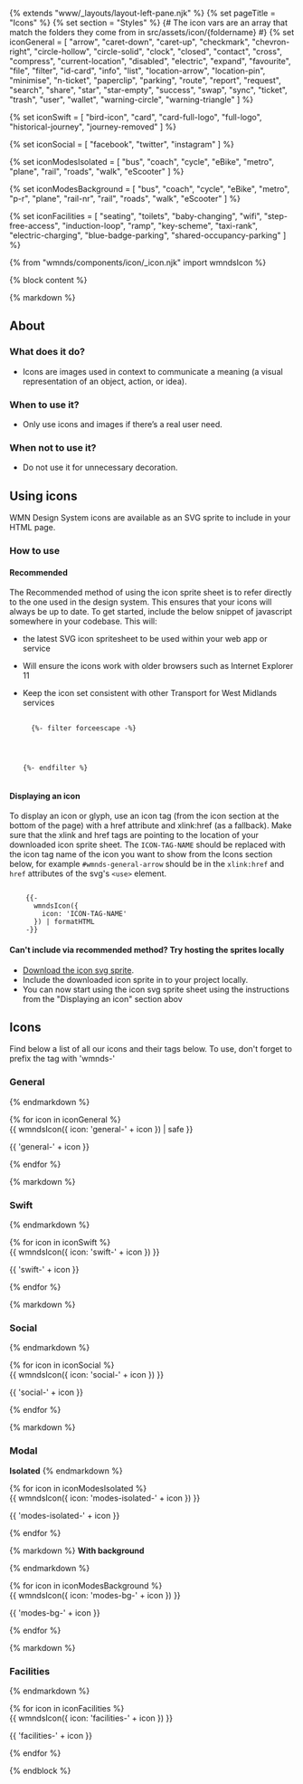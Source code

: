 {% extends "www/_layouts/layout-left-pane.njk" %}
{% set pageTitle = "Icons" %}
{% set section = "Styles" %}
{# The icon vars are an array that match the folders they come from in src/assets/icon/{foldername} #}
{% set iconGeneral = [
  "arrow",
  "caret-down",
  "caret-up",
  "checkmark",
  "chevron-right",
  "circle-hollow",
  "circle-solid",
  "clock",
  "closed",
  "contact",
  "cross",
  "compress",
  "current-location",
  "disabled",
  "electric",
  "expand",
  "favourite",
  "file",
  "filter",
  "id-card",
  "info",
  "list",
  "location-arrow",
  "location-pin",
  "minimise",
  "n-ticket",
  "paperclip",
  "parking",
  "route",
  "report",
  "request",
  "search",
  "share",
  "star",
  "star-empty",
  "success",
  "swap",
  "sync",
  "ticket",
  "trash",
  "user",
  "wallet",
  "warning-circle",
  "warning-triangle"
] %}

{% set iconSwift = [
  "bird-icon",
  "card",
  "card-full-logo",
  "full-logo",
  "historical-journey",
  "journey-removed"
] %}

{% set iconSocial = [
  "facebook",
  "twitter",
  "instagram"
] %}

{% set iconModesIsolated = [
  "bus",
  "coach",
  "cycle",
  "eBike",
  "metro",
  "plane",
  "rail",
  "roads",
  "walk",
  "eScooter"
] %}

{% set iconModesBackground = [
  "bus",
  "coach",
  "cycle",
  "eBike",
  "metro",
  "p-r",
  "plane",
  "rail-nr",
  "rail",
  "roads",
  "walk",
  "eScooter"
] %}

{% set iconFacilities = [
  "seating",
  "toilets",
  "baby-changing",
  "wifi",
  "step-free-access",
  "induction-loop",
  "ramp",
  "key-scheme",
  "taxi-rank",
  "electric-charging",
  "blue-badge-parking",
  "shared-occupancy-parking"
] %}

{% from "wmnds/components/icon/_icon.njk" import wmndsIcon %}

{% block content %}

{% markdown %}

## About

### What does it do?

- Icons are images used in context to communicate a meaning (a visual representation of an object, action, or idea).

### When to use it?

- Only use icons and images if there’s a real user need.

### When not to use it?

- Do not use it for unnecessary decoration.

## Using icons

WMN Design System icons are available as an SVG sprite to include in your HTML page.

### How to use

#### Recommended

The Recommended method of using the icon sprite sheet is to refer directly to the one used in the design system. This ensures that your icons will always be up to date.
To get started, include the below snippet of javascript somewhere in your codebase. This will:

- the latest SVG icon spritesheet to be used within your web app or service
- Will ensure the icons work with older browsers such as Internet Explorer 11
- Keep the icon set consistent with other Transport for West Midlands services

  <pre>
    <code class="html wmnds-show-more-ignore" tabindex="0">
    {%- filter forceescape -%}
    <!-- Ajax SVGs from WMN Design System -->
    <script>
      const ajax = new XMLHttpRequest();
      ajax.open('GET', 'https://unpkg.com/wmn-design-system@$*version/build/img/wmnds-icons.min.svg', true);
      ajax.send();
      ajax.onload = function () {
        const div = document.createElement('div');
        div.style.display = 'none';
        div.innerHTML = ajax.responseText;
        document.body.insertBefore(div, document.body.childNodes[0]);
      };
    </script>

  {%- endfilter %}
  </code></pre>

#### Displaying an icon

To display an icon or glyph, use an icon tag (from the icon section at the bottom of the page) with a href attribute and xlink:href (as a fallback). Make sure that the xlink and href tags are pointing to the location of your downloaded icon sprite sheet.
The <code class="wmnds-website-inline-code">ICON-TAG-NAME</code> should be replaced with the icon tag name of the icon you want to show from the Icons section below, for example <code class="wmnds-website-inline-code">#wmnds-general-arrow</code> should be in the <code class="wmnds-website-inline-code">xlink:href</code> and <code class="wmnds-website-inline-code">href</code> attributes of the svg's <code class="wmnds-website-inline-code">&lt;use&gt;</code> element.

<pre><code class="html " tabindex="0" >
    {{-
      wmndsIcon({
        icon: 'ICON-TAG-NAME'
      }) | formatHTML
    -}}
</code></pre>

#### Can't include via recommended method? Try hosting the sprites locally

- <a class="wmnds-link" target="\_blank" href="https://unpkg.com/wmn-design-system@$*version/build/img/wmnds-icons.min.svg" download="wmnds-icons.min.svg">Download the icon svg sprite</a>.
- Include the downloaded icon sprite in to your project locally.
- You can now start using the icon svg sprite sheet using the instructions from the "Displaying an icon" section abov

## Icons

Find below a list of all our icons and their tags below. To use, don't forget to prefix the tag with 'wmnds-'

### General

{% endmarkdown %}

<div class="wmnds-grid website-icons">
  {% for icon in iconGeneral %}
    <div class="wmnds-col-1-2 wmnds-col-sm-1-6 text-center">
      {{
        wmndsIcon({
          icon: 'general-' + icon
        }) | safe
      }}
      <p>{{ 'general-' + icon }}</p>
    </div>
  {% endfor %}
</div>

{% markdown %}

### Swift

{% endmarkdown %}

<div class="wmnds-grid website-icons">
  {% for icon in iconSwift %}
    <div class="wmnds-col-1-2 wmnds-col-sm-1-6 text-center">
      {{
        wmndsIcon({
          icon: 'swift-' + icon
        })
      }}
      <p>{{ 'swift-' + icon }}</p>
    </div>
  {% endfor %}
</div>

{% markdown %}

### Social

{% endmarkdown %}

<div class="wmnds-grid website-icons">
  {% for icon in iconSocial %}
    <div class="wmnds-col-1-2 wmnds-col-sm-1-6 text-center">
      {{
        wmndsIcon({
          icon: 'social-' + icon
        })
      }}
      <p>{{ 'social-' + icon }}</p>
    </div>
  {% endfor %}
</div>

{% markdown %}

### Modal

**Isolated**
{% endmarkdown %}

<div class="wmnds-grid website-icons">
  {% for icon in iconModesIsolated %}
    <div class="wmnds-col-1-2 wmnds-col-lg-1-4 text-center">
      {{
        wmndsIcon({
          icon: 'modes-isolated-' + icon
        })
      }}
      <p>{{ 'modes-isolated-' + icon }}</p>
    </div>
  {% endfor %}
</div>

{% markdown %}
**With background**

{% endmarkdown %}

<div class="wmnds-grid website-icons">
  {% for icon in iconModesBackground %}
    <div class="wmnds-col-1-2 wmnds-col-lg-1-4 text-center">
      {{
        wmndsIcon({
          icon: 'modes-bg-' + icon
        })
      }}
      <p>{{ 'modes-bg-' + icon }}</p>
    </div>
  {% endfor %}
</div>

{% markdown %}

### Facilities

{% endmarkdown %}

<div class="wmnds-grid website-icons">
  {% for icon in iconFacilities %}
    <div class="wmnds-col-1-2 wmnds-col-sm-1-6 text-center">
      {{
        wmndsIcon({
          icon: 'facilities-' + icon
        })
      }}
      <p>{{ 'facilities-' + icon }}</p>
    </div>
  {% endfor %}
</div>

{% endblock %}
